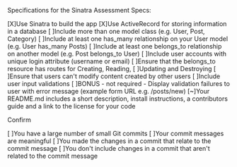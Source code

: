 Specifications for the Sinatra Assessment Specs:

 [X]Use Sinatra to build the app
 [X]Use ActiveRecord for storing information in a database
 [ ]Include more than one model class (e.g. User, Post, Category)
 [ ]Include at least one has_many relationship on your User model (e.g.   User has_many Posts)
 [ ]Include at least one belongs_to relationship on another model (e.g. Post belongs_to User)
 [ ]Include user accounts with unique login attribute (username or email)
 [ ]Ensure that the belongs_to resource has routes for Creating, Reading, [ ]Updating and Destroying
 [ ]Ensure that users can't modify content created by other users
 [ ]Include user input validations
 [ ]BONUS - not required - Display validation failures to user with error message (example form URL e.g. /posts/new)
 [~]Your README.md includes a short description, install instructions, a contributors guide and a link to the license for your code

Confirm

 [ ]You have a large number of small Git commits
 [ ]Your commit messages are meaningful
 [ ]You made the changes in a commit that relate to the commit message
 [ ]You don't include changes in a commit that aren't related to the commit message
